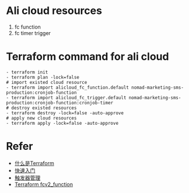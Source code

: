 # Ali cloud resources
1. fc function
2. fc timer trigger
# Terraform command for ali cloud
```
- terraform init
- terraform plan -lock=false
# import existed cloud resource
- terraform import alicloud_fc_function.default nomad-marketing-sms-production:cronjob-function
- terraform import alicloud_fc_trigger.default nomad-marketing-sms-production:cronjob-function:cronjob-timer
# destroy existed resources
- terraform destroy -lock=false -auto-approve
# apply new cloud resources
- terraform apply -lock=false -auto-approve
```
# Refer
- [什么是Terraform](https://help.aliyun.com/document_detail/95820.html?spm=a2c4g.95822.0.0.43cf33e4haiyeV)
- [快速入门](https://help.aliyun.com/document_detail/95822.html?spm=a2c4g.95820.0.0.4c4c153c7IFMkl)
- [触发器管理](https://www.alibabacloud.com/help/zh/fc/manage-triggers?spm=a2c63.p38356.0.0.5b0d635ea3TKrA)
- [Terraform fcv2_function](https://registry.terraform.io/providers/aliyun/alicloud/latest/docs/resources/fcv2_function)